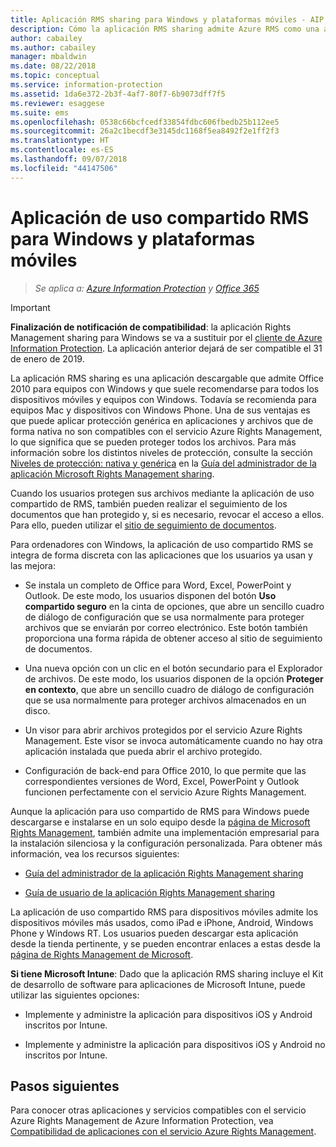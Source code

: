 ```yaml
---
title: Aplicación RMS sharing para Windows y plataformas móviles - AIP
description: Cómo la aplicación RMS sharing admite Azure RMS como una aplicación gratuita y descargable que es necesaria para ofrecer compatibilidad con Office 2010, pero también se recomienda para equipos con Windows, equipos con Mac y dispositivos móviles.
author: cabailey
ms.author: cabailey
manager: mbaldwin
ms.date: 08/22/2018
ms.topic: conceptual
ms.service: information-protection
ms.assetid: 1da6e372-2b3f-4af7-80f7-6b9073dff7f5
ms.reviewer: esaggese
ms.suite: ems
ms.openlocfilehash: 0538c66bcfcedf33854fdbc606fbedb25b112ee5
ms.sourcegitcommit: 26a2c1becdf3e3145dc1168f5ea8492f2e1ff2f3
ms.translationtype: HT
ms.contentlocale: es-ES
ms.lasthandoff: 09/07/2018
ms.locfileid: "44147506"
---
```

# <a name="rms-sharing-application-for-windows-and-mobile-platforms"></a>Aplicación de uso compartido RMS para Windows y plataformas móviles

>*Se aplica a: [Azure Information Protection](https://azure.microsoft.com/pricing/details/information-protection) y [Office 365](http://download.microsoft.com/download/E/C/F/ECF42E71-4EC0-48FF-AA00-577AC14D5B5C/Azure_Information_Protection_licensing_datasheet_EN-US.pdf)*

> [!IMPORTANT]
> **Finalización de notificación de compatibilidad**: la aplicación Rights Management sharing para Windows se va a sustituir por el [cliente de Azure Information Protection](./rms-client/aip-client.md). La aplicación anterior dejará de ser compatible el 31 de enero de 2019. 
 
La aplicación RMS sharing es una aplicación descargable que admite Office 2010 para equipos con Windows y que suele recomendarse para todos los dispositivos móviles y equipos con Windows. Todavía se recomienda para equipos Mac y dispositivos con Windows Phone. Una de sus ventajas es que puede aplicar protección genérica en aplicaciones y archivos que de forma nativa no son compatibles con el servicio Azure Rights Management, lo que significa que se pueden proteger todos los archivos. Para más información sobre los distintos niveles de protección, consulte la sección [Niveles de protección: nativa y genérica](./rms-client/sharing-app-admin-guide-technical.md#levels-of-protection--native-and-generic) en la [Guía del administrador de la aplicación Microsoft Rights Management sharing](./rms-client/sharing-app-admin-guide.md).

Cuando los usuarios protegen sus archivos mediante la aplicación de uso compartido de RMS, también pueden realizar el seguimiento de los documentos que han protegido y, si es necesario, revocar el acceso a ellos. Para ello, pueden utilizar el [sitio de seguimiento de documentos](http://go.microsoft.com/fwlink/?LinkId=529562).

Para ordenadores con Windows, la aplicación de uso compartido RMS se integra de forma discreta con las aplicaciones que los usuarios ya usan y las mejora:

-   Se instala un completo de Office para Word, Excel, PowerPoint y Outlook. De este modo, los usuarios disponen del botón **Uso compartido seguro** en la cinta de opciones, que abre un sencillo cuadro de diálogo de configuración que se usa normalmente para proteger archivos que se enviarán por correo electrónico. Este botón también proporciona una forma rápida de obtener acceso al sitio de seguimiento de documentos.

-   Una nueva opción con un clic en el botón secundario para el Explorador de archivos. De este modo, los usuarios disponen de la opción **Proteger en contexto**, que abre un sencillo cuadro de diálogo de configuración que se usa normalmente para proteger archivos almacenados en un disco.

-   Un visor para abrir archivos protegidos por el servicio Azure Rights Management. Este visor se invoca automáticamente cuando no hay otra aplicación instalada que pueda abrir el archivo protegido.

-   Configuración de back-end para Office 2010, lo que permite que las correspondientes versiones de Word, Excel, PowerPoint y Outlook funcionen perfectamente con el servicio Azure Rights Management.

Aunque la aplicación para uso compartido de RMS para Windows puede descargarse e instalarse en un solo equipo desde la [página de Microsoft Rights Management](http://go.microsoft.com/fwlink/?LinkId=303970), también admite una implementación empresarial para la instalación silenciosa y la configuración personalizada. Para obtener más información, vea los recursos siguientes:

-   [Guía del administrador de la aplicación Rights Management sharing](./rms-client/sharing-app-admin-guide.md)

-   [Guía de usuario de la aplicación Rights Management sharing](./rms-client/sharing-app-user-guide.md)

La aplicación de uso compartido RMS para dispositivos móviles admite los dispositivos móviles más usados, como iPad e iPhone, Android, Windows Phone y Windows RT. Los usuarios pueden descargar esta aplicación desde la tienda pertinente, y se pueden encontrar enlaces a estas desde la [página de Rights Management de Microsoft](http://go.microsoft.com/fwlink/?LinkId=303970).

**Si tiene Microsoft Intune**: Dado que la aplicación RMS sharing incluye el Kit de desarrollo de software para aplicaciones de Microsoft Intune, puede utilizar las siguientes opciones:

-   Implemente y administre la aplicación para dispositivos iOS y Android inscritos por Intune.

-   Implemente y administre la aplicación para dispositivos iOS y Android no inscritos por Intune.


## <a name="next-steps"></a>Pasos siguientes
Para conocer otras aplicaciones y servicios compatibles con el servicio Azure Rights Management de Azure Information Protection, vea [Compatibilidad de aplicaciones con el servicio Azure Rights Management](applications-support.md).

